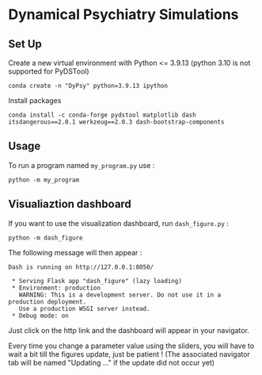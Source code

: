 # Dynamical Psychiatry Simulations

## Set Up

Create a new virtual environment with Python <= 3.9.13 (python 3.10 is not supported for PyDSTool)

```
conda create -n "DyPsy" python=3.9.13 ipython
```

Install packages

```
conda install -c conda-forge pydstool matplotlib dash itsdangerous==2.0.1 werkzeug==2.0.3 dash-bootstrap-components
```

## Usage

To run a program named `my_program.py` use :

```
python -m my_program
```

## Visualiaztion dashboard

If you want to use the visualization dashboard, run `dash_figure.py` :

```
python -m dash_figure
```

The following message will then appear :

```
Dash is running on http://127.0.0.1:8050/

 * Serving Flask app "dash_figure" (lazy loading)
 * Environment: production
   WARNING: This is a development server. Do not use it in a production deployment.
   Use a production WSGI server instead.
 * Debug mode: on
```

Just click on the http link and the dashboard will appear in your navigator.

Every time you change a parameter value using the sliders, you will have to wait a bit till the figures update, just be patient !
(The associated navigator tab will be named "Updating ..." if the update did not occur yet)